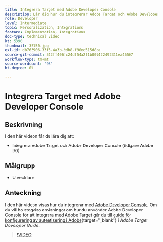 ```yaml
---
title: Integrera Target med Adobe Developer Console
description: Lär dig hur du integrerar Adobe Target och Adobe Developer Console.
role: Developer
level: Intermediate
topic: Personalization, Integrations
feature: Implementation, Integrations
doc-type: technical video
kt: 5390
thumbnail: 35150.jpg
exl-id: db763906-33f6-4a3b-9db8-f90ec515d8ba
source-git-commit: 542ff406fc24df54a2f1b007422492341ea46507
workflow-type: tm+mt
source-wordcount: '98'
ht-degree: 0%

---
```


# Integrera Target med Adobe Developer Console

## Beskrivning

I den här videon får du lära dig att:

* Integrera Adobe Target och Adobe Developer Console (tidigare Adobe I/O)

## Målgrupp

* Utvecklare

## Anteckning

I den här videon visas hur du integrerar med [Adobe Developer Console](https://developer.adobe.com/developer-console/). Om du vill ha stegvisa anvisningar om hur du använder Adobe Developer Console för att integrera med Adobe Target går du till [guide för konfigurering av autentisering i Adobe](https://experienceleague.adobe.com/docs/target-dev/developer/api/configure-authentication.html){target="_blank"} i *Adobe Target Developer Guide*.

>[!VIDEO](https://video.tv.adobe.com/v/35150/?quality=12)
